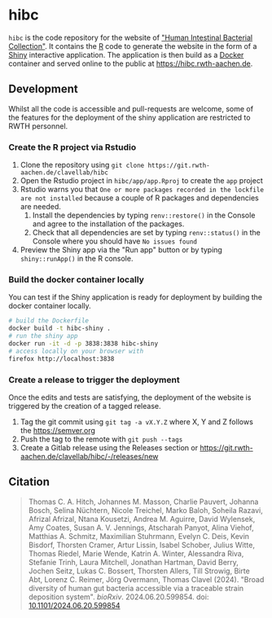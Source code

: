 # hibc

`hibc` is the code repository for the website of ["Human Intestinal Bacterial Collection"](https://hibc.rwth-aachen.de). 
It contains the [R](https://www.r-project.org/) code to generate the website in the form of a [Shiny](https://shiny.posit.co/) interactive application. The application is then build as a [Docker](https://www.docker.com/) container and served online to the public at <https://hibc.rwth-aachen.de>.



## Development

Whilst all the code is accessible and pull-requests are welcome, some of the features for the deployment of the shiny application are restricted to RWTH personnel.

### Create the R project via Rstudio

1. Clone the repository using `git clone https://git.rwth-aachen.de/clavellab/hibc`
2. Open the Rstudio project in `hibc/app/app.Rproj` to create the `app` project
3. Rstudio warns you that `One or more packages recorded in the lockfile are not installed` because a couple of R packages and dependencies are needed.
	1. Install the dependencies by typing `renv::restore()` in the Console and agree to the installation of the packages.
	2. Check that all dependencies are set by typing `renv::status()` in the Console where you should have `No issues found`
4. Preview the Shiny app via the "Run app" button or by typing `shiny::runApp()` in the R console.


### Build the docker container locally

You can test if the Shiny application is ready for deployment by building the docker container locally.

```bash
# build the Dockerfile
docker build -t hibc-shiny .
# run the shiny app
docker run -it -d -p 3838:3838 hibc-shiny
# access locally on your browser with
firefox http://localhost:3838
```

### Create a release to trigger the deployment

Once the edits and tests are satisfying, the deployment of the website is triggered by the creation of a tagged release.

1. Tag the git commit using `git tag -a vX.Y.Z` where X, Y and Z follows the <https://semver.org>
2. Push the tag to the remote with `git push --tags`
3. Create a Gitlab release using the Releases section or <https://git.rwth-aachen.de/clavellab/hibc/-/releases/new>

## Citation


> Thomas C. A. Hitch, Johannes M. Masson, Charlie Pauvert, Johanna Bosch, Selina Nüchtern, Nicole Treichel, Marko Baloh, Soheila Razavi, Afrizal Afrizal, Ntana Kousetzi, Andrea M. Aguirre, David Wylensek, Amy Coates, Susan A. V. Jennings, Atscharah Panyot, Alina Viehof, Matthias A. Schmitz, Maximilian Stuhrmann, Evelyn C. Deis, Kevin Bisdorf, Thorsten Cramer, Artur Lissin, Isabel Schober, Julius Witte, Thomas Riedel, Marie Wende, Katrin A. Winter, Alessandra Riva, Stefanie Trinh, Laura Mitchell, Jonathan Hartman, David Berry, Jochen Seitz, Lukas C. Bossert, Thorsten Allers, Till Strowig, Birte Abt, Lorenz C. Reimer, Jörg Overmann, Thomas Clavel (2024). "Broad diversity of human gut bacteria accessible via a traceable strain deposition system". *bioRxiv*. 2024.06.20.599854. doi: [10.1101/2024.06.20.599854](https://doi.org/10.1101/2024.06.20.599854)